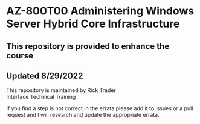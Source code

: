 # AZ-800T00 Administering Windows Server Hybrid Core Infrastructure<br>
## This repository is provided to enhance the course<br>
## Updated 8/29/2022<br>

This repository is maintained by Rick Trader<br>
Interface Technical Training<br>

If you find a step is not correct in the errata please add it to issues or a pull request and I will research and update the appropriate errata.<br>
